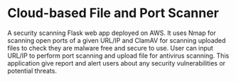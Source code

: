 # Cloud-based File and Port Scanner

A security scanning Flask web app deployed on AWS. It uses Nmap for scanning open ports of a given URL/IP and ClamAV for scanning uploaded files to check they are malware free and secure to use. User can input URL/IP to perform port scanning and upload file for antivirus scanning. This application give report and alert users about any security vulnerabilities or potential threats.

